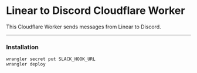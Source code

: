 # Linear to Discord Cloudflare Worker

This Cloudflare Worker sends messages from Linear to Discord.

---

### Installation

```
wrangler secret put SLACK_HOOK_URL
wrangler deploy
```